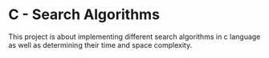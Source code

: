# C - Search Algorithms
This project is about implementing different search algorithms in c language as well as determining their time and space complexity.

